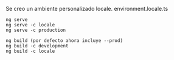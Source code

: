 Se creo un ambiente personalizado locale. environment.locale.ts

```
ng serve
ng serve -c locale
ng serve -c production

ng build (por defecto ahora incluye --prod)
ng build -c development
ng build -c locale
```
